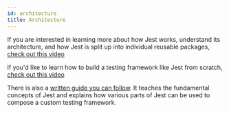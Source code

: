 ```yaml
---
id: architecture
title: Architecture
---
```



If you are interested in learning more about how Jest works, understand its architecture, and how Jest is split up into individual reusable packages, [check out this video](https://youtu.be/3YDiloj8_d0)

If you'd like to learn how to build a testing framework like Jest from scratch, [check out this video](https://youtu.be/B8FbUK0WpVU)

There is also a [written guide you can follow](https://cpojer.net/posts/building-a-javascript-testing-framework). It teaches the fundamental concepts of Jest and explains how various parts of Jest can be used to compose a custom testing framework.
